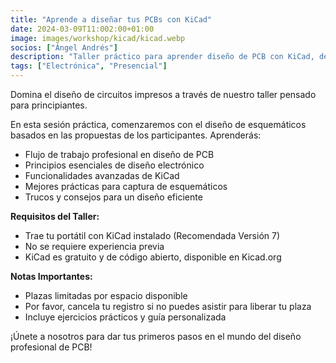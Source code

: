 ```yaml
---
title: "Aprende a diseñar tus PCBs con KiCad"
date: 2024-03-09T11:002:00+01:00
image: images/workshop/kicad/kicad.webp
socios: ["Ángel Andrés"]
description: "Taller práctico para aprender diseño de PCB con KiCad, desde captura de esquemáticos hasta diseño de placas. Perfecto para principiantes interesados en electrónica y fabricación digital."
tags: ["Electrónica", "Presencial"]
---
```


Domina el diseño de circuitos impresos a través de nuestro taller pensado para principiantes.

En esta sesión práctica, comenzaremos con el diseño de esquemáticos basados en las propuestas de los participantes. Aprenderás:
- Flujo de trabajo profesional en diseño de PCB
- Principios esenciales de diseño electrónico
- Funcionalidades avanzadas de KiCad
- Mejores prácticas para captura de esquemáticos
- Trucos y consejos para un diseño eficiente

**Requisitos del Taller:**
- Trae tu portátil con KiCad instalado (Recomendada Versión 7)
- No se requiere experiencia previa
- KiCad es gratuito y de código abierto, disponible en Kicad.org

**Notas Importantes:**
- Plazas limitadas por espacio disponible
- Por favor, cancela tu registro si no puedes asistir para liberar tu plaza
- Incluye ejercicios prácticos y guía personalizada

¡Únete a nosotros para dar tus primeros pasos en el mundo del diseño profesional de PCB!